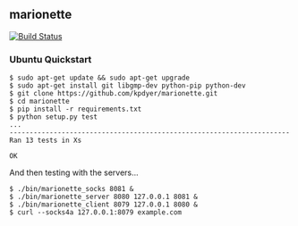 marionette
----------

[![Build Status](https://travis-ci.org/kpdyer/marionette.svg?branch=master)](https://travis-ci.org/kpdyer/marionette)


### Ubuntu Quickstart

```console
$ sudo apt-get update && sudo apt-get upgrade
$ sudo apt-get install git libgmp-dev python-pip python-dev
$ git clone https://github.com/kpdyer/marionette.git
$ cd marionette
$ pip install -r requirements.txt
$ python setup.py test
...
----------------------------------------------------------------------
Ran 13 tests in Xs

OK
```

And then testing with the servers...

```console
$ ./bin/marionette_socks 8081 &
$ ./bin/marionette_server 8080 127.0.0.1 8081 &
$ ./bin/marionette_client 8079 127.0.0.1 8080 &
$ curl --socks4a 127.0.0.1:8079 example.com
```
